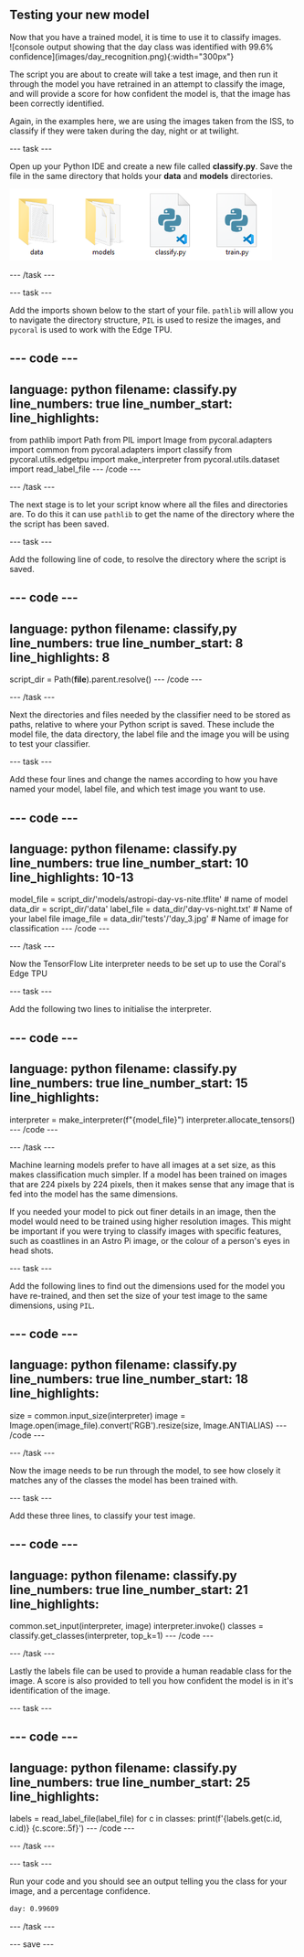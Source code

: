 ## Testing your new model

<div style="display: flex; flex-wrap: wrap">
<div style="flex-basis: 200px; flex-grow: 1; margin-right: 15px;">
Now that you have a trained model, it is time to use it to classify images.
</div>
<div>
![console output showing that the day class was identified with 99.6% confidence](images/day_recognition.png){:width="300px"}
</div>
</div>

The script you are about to create will take a test image, and then run it through the model you have retrained in an attempt to classify the image, and will provide a score for how confident the model is, that the image has been correctly identified.

Again, in the examples here, we are using the images taken from the ISS, to classify if they were taken during the day, night or at twilight.

--- task ---

Open up your Python IDE and create a new file called **classify.py**. Save the file in the same directory that holds your **data** and **models** directories.

![data and models directories shown along with the train.py file and a new classify.py file](images/classify_py.png)

--- /task ---

--- task ---

Add the imports shown below to the start of your file. `pathlib` will allow you to navigate the directory structure, `PIL` is used to resize the images, and `pycoral` is used to work with the Edge TPU.

--- code ---
---
language: python
filename: classify.py
line_numbers: true
line_number_start: 
line_highlights: 
---
from pathlib import Path
from PIL import Image
from pycoral.adapters import common
from pycoral.adapters import classify
from pycoral.utils.edgetpu import make_interpreter
from pycoral.utils.dataset import read_label_file
--- /code ---

--- /task ---

The next stage is to let your script know where all the files and directories are. To do this it can use `pathlib` to get the name of the directory where the the script has been saved.

--- task ---

Add the following line of code, to resolve the directory where the script is saved.

--- code ---
---
language: python
filename: classify,py
line_numbers: true
line_number_start: 8
line_highlights: 8
---
script_dir = Path(__file__).parent.resolve()
--- /code ---

--- /task ---

Next the directories and files needed by the classifier need to be stored as paths, relative to where your Python script is saved. These include the model file, the data directory, the label file and the image you will be using to test your classifier.

--- task ---

Add these four lines and change the names according to how you have named your model, label file, and which test image you want to use.

--- code ---
---
language: python
filename: classify.py
line_numbers: true
line_number_start: 10
line_highlights: 10-13
---
model_file = script_dir/'models/astropi-day-vs-nite.tflite' # name of model
data_dir = script_dir/'data'
label_file = data_dir/'day-vs-night.txt' # Name of your label file
image_file = data_dir/'tests'/'day_3.jpg' # Name of image for classification
--- /code ---

--- /task ---

Now the TensorFlow Lite interpreter needs to be set up to use the Coral's Edge TPU

--- task ---

Add the following two lines to initialise the interpreter.

--- code ---
---
language: python
filename: classify.py
line_numbers: true
line_number_start: 15
line_highlights: 
---
interpreter = make_interpreter(f"{model_file}")
interpreter.allocate_tensors()
--- /code ---

--- /task ---

Machine learning models prefer to have all images at a set size, as this makes classification much simpler. If a model has been trained on images that are 224 pixels by 224 pixels, then it makes sense that any image that is fed into the model has the same dimensions.

If you needed your model to pick out finer details in an image, then the model would need to be trained using higher resolution images. This might be important if you were trying to classify images with specific features, such as coastlines in an Astro Pi image, or the colour of a person's eyes in head shots.

--- task ---

Add the following lines to find out the dimensions used for the model you have re-trained, and then set the size of your test image to the same dimensions, using `PIL`.

--- code ---
---
language: python
filename: classify.py
line_numbers: true
line_number_start: 18
line_highlights: 
---
size = common.input_size(interpreter)
image = Image.open(image_file).convert('RGB').resize(size, Image.ANTIALIAS)
--- /code ---

--- /task ---

Now the image needs to be run through the model, to see how closely it matches any of the classes the model has been trained with.

--- task ---

Add these three lines, to classify your test image.

--- code ---
---
language: python
filename: classify.py
line_numbers: true
line_number_start: 21
line_highlights: 
---
common.set_input(interpreter, image)
interpreter.invoke()
classes = classify.get_classes(interpreter, top_k=1)
--- /code ---

--- /task ---

Lastly the labels file can be used to provide a human readable class for the image. A score is also provided to tell you how confident the model is in it's identification of the image.

--- task ---

--- code ---
---
language: python
filename: classify.py
line_numbers: true
line_number_start: 25
line_highlights: 
---
labels = read_label_file(label_file)
for c in classes:
    print(f'{labels.get(c.id, c.id)} {c.score:.5f}')
--- /code ---

--- /task ---

--- task ---

Run your code and you should see an output telling you the class for your image, and a percentage confidence.

```bash
day: 0.99609
```

--- /task ---

--- save ---
